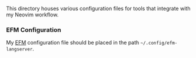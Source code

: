 This directory houses various configuration files for tools that integrate with
my Neovim workflow.

### EFM Configuration

My [EFM](./efm-langserver/config.yaml) configuration file should be placed in
the path `~/.config/efm-langserver`.
